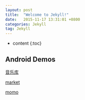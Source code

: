 ```yaml
---
layout: post
title:  "Welcome to Jekyll!"
date:   2015-11-17 13:31:01 +0800
categories: Jekyll
tag: Jekyll
---
```


* content
{:toc}



Android Demos
------------------------

<a href="{{ '/src/remusic.apk' | prepend: site.baseurl }}">音乐库</a>


<a href="{{ '/src/Market.apk' | prepend: site.baseurl }}">market</a>


<a href="{{ '/src/momo.apk' | prepend: site.baseurl }}">momo</a>




